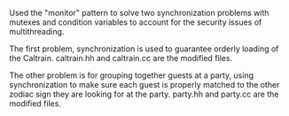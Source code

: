 Used the "monitor" pattern to solve two synchronization problems with mutexes and condition variables to account for the security issues of multithreading. 

The first problem, synchronization is used to guarantee orderly loading of the Caltrain. caltrain.hh and caltrain.cc are the modified files.

The other problem is for grouping together guests at a party, using synchronization to make sure each guest is properly matched to the other zodiac sign they are looking for at the party. party.hh and party.cc are the modified files.
